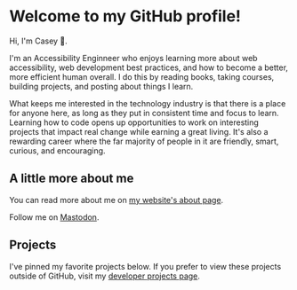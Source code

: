# Welcome to my GitHub profile!

Hi, I'm Casey 👋.

I'm an Accessibility Enginneer who enjoys learning more about web accessibility, web development best practices, and how to become a better, more efficient human overall. I do this by reading books, taking courses, building projects, and posting about things I learn.

What keeps me interested in the technology industry is that there is a place for anyone here, as long as they put in consistent time and focus to learn. Learning how to code opens up opportunities to work on interesting projects that impact real change while earning a great living. It's also a rewarding career where the far majority of people in it are friendly, smart, curious, and encouraging. 

## A little more about me

You can read more about me on [my website's about page](https://www.caseyocampo.com/about/).

Follow me on <a rel="me" href="https://mastodon.social/@caseyocampo">Mastodon</a>.

## Projects

I've pinned my favorite projects below. If you prefer to view these projects outside of GitHub, visit my [developer projects page](https://www.caseyocampo.com/projects).
